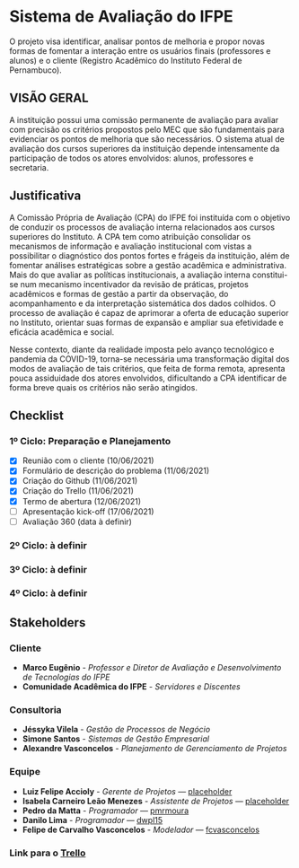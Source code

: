 # Sistema de Avaliação do IFPE
O projeto visa identificar, analisar pontos de melhoria e propor novas formas de fomentar a interação entre os usuários finais (professores e alunos) e o cliente (Registro Acadêmico do Instituto Federal de Pernambuco).

## VISÃO GERAL
A instituição possui uma comissão permanente de avaliação para avaliar com precisão os critérios propostos pelo MEC que são fundamentais para evidenciar os pontos de melhoria que são necessários. O sistema atual de avaliação dos cursos superiores da instituição depende intensamente da participação de todos os atores envolvidos: alunos, professores e secretaria.

## Justificativa
A Comissão Própria de Avaliação (CPA) do IFPE foi instituída com o objetivo de conduzir os processos de avaliação interna relacionados aos cursos superiores do Instituto. A CPA tem como atribuição consolidar os mecanismos de informação e avaliação institucional com vistas a possibilitar o diagnóstico dos pontos fortes e frágeis da instituição, além de fomentar análises estratégicas sobre a gestão acadêmica e administrativa. Mais do que  avaliar as políticas institucionais, a avaliação interna constitui-se num mecanismo incentivador da revisão de práticas, projetos acadêmicos e formas de gestão a partir da observação, do acompanhamento e da interpretação sistemática dos dados colhidos. O processo de avaliação é capaz de aprimorar a oferta de educação superior no Instituto, orientar suas formas de expansão e ampliar sua efetividade e eficácia acadêmica e social.

Nesse contexto, diante da realidade imposta pelo avanço tecnológico e pandemia da COVID-19, torna-se necessária uma transformação digital dos modos de avaliação de tais critérios, que feita de forma remota, apresenta pouca assiduidade dos atores envolvidos, dificultando a CPA identificar de forma breve quais os critérios não serão atingidos.


## Checklist
### 1º Ciclo: Preparação e Planejamento

- [x] Reunião com o cliente (10/06/2021)
- [x] Formulário de descrição do problema (11/06/2021)
- [x] Criação do Github (11/06/2021)
- [x] Criação do Trello (11/06/2021)
- [x] Termo de abertura (12/06/2021)
- [ ] Apresentação kick-off (17/06/2021)
- [ ] Avaliação 360 (data à definir)

### 2º Ciclo: à definir

### 3º Ciclo: à definir

### 4º Ciclo: à definir

## Stakeholders
### Cliente
* **Marco Eugênio** - *Professor e Diretor de Avaliação e Desenvolvimento de Tecnologias do IFPE*
* **Comunidade Acadêmica do IFPE** - *Servidores e Discentes*

### Consultoria
* **Jéssyka Vilela** - *Gestão de Processos de Negócio*
* **Simone Santos** - *Sistemas de Gestão Empresarial*
* **Alexandre Vasconcelos** - *Planejamento de Gerenciamento de Projetos*

### Equipe
* **Luiz Felipe Accioly** - *Gerente de Projetos* — [placeholder](https://github.com/placeholder)
* **Isabela Carneiro Leão Menezes** - *Assistente de Projetos* — [placeholder](https://github.com/placeholder)
* **Pedro da Matta** - *Programador* — [pmrmoura](https://github.com/pmrmoura)
* **Danilo Lima** - *Programador* — [dwpl15](https://github.com/dwpl15)
* **Felipe de Carvalho Vasconcelos** - *Modelador* — [fcvasconcelos](https://github.com/fcvasconcelos)

### Link para o [Trello](https://trello.com/b/CE8G0vi1/gerenciamento-do-projeto-de-ranking-ifpe)
